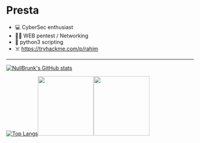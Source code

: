 # Presta
 
- 💻 CyberSec enthusiast
- 🏴‍☠️ WEB pentest / Networking
- 🐍 python3 scripting
- ☠️ https://tryhackme.com/p/rahim

***



[![NullBrunk's GitHub stats](https://github-readme-stats.vercel.app/api?username=nullbrunk&show_icons=true&theme=dark&hide=prs,commits)](https://github.com/anuraghazra/github-readme-stats)


[![Top Langs](https://github-readme-stats.vercel.app/api/top-langs/?username=NullBrunk&langs_count=10&layout=compact&theme=highcontrast)](https://github.com/anuraghazra/github-readme-stats)<a href="https://www.root-me.org/NullBrunk" ><img src="https://www.root-me.org/IMG/logo/siteon0.svg" width="150" height="160" target="_blank"></a><a href="https://app.hackthebox.com/profile/NullBrink" ><img src="https://avatars.githubusercontent.com/u/31746234?s=200&v=4" width="150" height="160" target="_blank"></a> 



